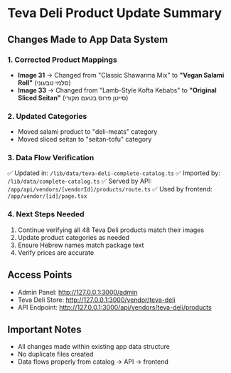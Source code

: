 # Teva Deli Product Update Summary

## Changes Made to App Data System

### 1. Corrected Product Mappings
- **Image 31** → Changed from "Classic Shawarma Mix" to **"Vegan Salami Roll"** (סלמי טבעוני)
- **Image 33** → Changed from "Lamb-Style Kofta Kebabs" to **"Original Sliced Seitan"** (סייטן פרוס בטעם מקורי)

### 2. Updated Categories
- Moved salami product to "deli-meats" category
- Moved sliced seitan to "seitan-tofu" category

### 3. Data Flow Verification
✅ Updated in: `/lib/data/teva-deli-complete-catalog.ts`
✅ Imported by: `/lib/data/complete-catalog.ts`
✅ Served by API: `/app/api/vendors/[vendorId]/products/route.ts`
✅ Used by frontend: `/app/vendor/[id]/page.tsx`

### 4. Next Steps Needed
1. Continue verifying all 48 Teva Deli products match their images
2. Update product categories as needed
3. Ensure Hebrew names match package text
4. Verify prices are accurate

## Access Points
- Admin Panel: http://127.0.0.1:3000/admin
- Teva Deli Store: http://127.0.0.1:3000/vendor/teva-deli
- API Endpoint: http://127.0.0.1:3000/api/vendors/teva-deli/products

## Important Notes
- All changes made within existing app data structure
- No duplicate files created
- Data flows properly from catalog → API → frontend
